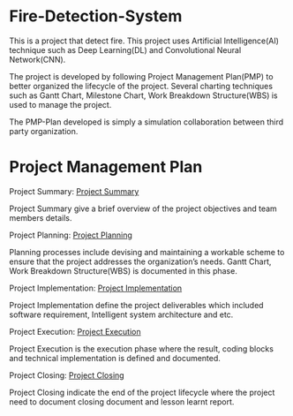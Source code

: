 # Fire-Detection-System
This is a project that detect fire. This project uses Artificial Intelligence(AI) technique such as Deep Learning(DL) and Convolutional Neural Network(CNN).

The project is developed by following Project Management Plan(PMP) to better organized the lifecycle of the project. Several charting techniques such as Gantt Chart, Milestone Chart, Work Breakdown Structure(WBS) is used to manage the project.

The PMP-Plan developed is simply a simulation collaboration between third party organization.

# Project Management Plan
Project Summary: [Project Summary](PMP-PLAN/A-PROJECT_SUMMARY.md)

Project Summary give a brief overview of the project objectives and team members details.

Project Planning: [Project Planning](PMP-PLAN/B-PROJECT_PLANNING.md)

Planning processes include devising and maintaining a workable scheme to ensure that the project addresses the organization’s needs. Gantt Chart, Work Breakdown Structure(WBS) is documented in this phase.

Project Implementation: [Project Implementation](PMP-PLAN/C-PROJECT_IMPLEMENTATION.md)

Project Implementation define the project deliverables which included software requirement, Intelligent system architecture and etc.

Project Execution: [Project Execution](PMP-PLAN/D-PROJECT_EXECUTION.md)

Project Execution is the execution phase where the result, coding blocks and technical implementation is defined and documented.

Project Closing: [Project Closing](PMP-PLAN/E-PROJECT_CLOSING.md)

Project Closing indicate the end of the project lifecycle where the project need to document closing document and lesson learnt report.
